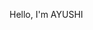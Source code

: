 Hello, I'm AYUSHI

<!--
**CyberwithAyushi/CyberwithAyushi** is a ✨ _special_ ✨ repository because its `README.md` (this file) appears on your GitHub profile.

📊 Currently pursuing a Master's in Electrical & Computer Engineering with a focus on Cybersecurity at UVic.

🎯 Objective

To leverage my cybersecurity expertise and testing experience to develop innovative solutions that safeguard organizations against evolving cyber threats.

## Tools
[Provide tools and break them down into categories. Use ChatGPT to help create the link - Remove this afterwards]]

### Network
<div>
    <img src="https://img.shields.io/badge/-Wireshark-1679A7?&style=for-the-badge&logo=Wireshark&logoColor=white" />
    <img src="https://img.shields.io/badge/-Suricata-EF3B2D?&style=for-the-badge&logo=Suricata&logoColor=white" />
</div>

### SIEM
<div>
    <img src="https://img.shields.io/badge/-Microsoft_Sentinel-0078D4?&style=for-the-badge&logo=Microsoft&logoColor=white" />
    <img src="https://img.shields.io/badge/-Splunk-000000?&style=for-the-badge&logo=Splunk&logoColor=white" />
</div>

-->
